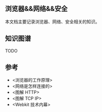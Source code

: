 ## 浏览器&&网络&&安全

本文档主要记录浏览器、网络、安全相关的知识。

## 知识图谱

TODO

## 参考

- <浏览器的工作原理>
- <网络是怎样连接的>
- <图解 HTTP>
- <图解 TCP IP>
- <Webkit 技术内幕>
